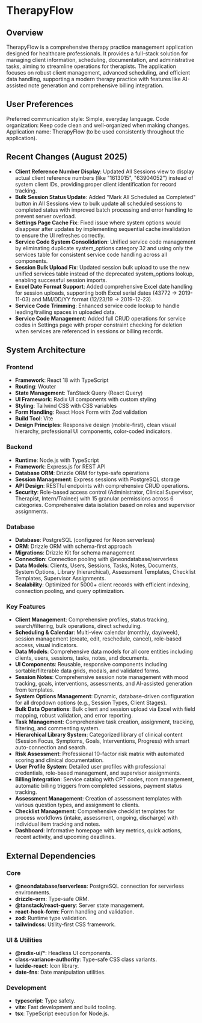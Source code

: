 # TherapyFlow

## Overview
TherapyFlow is a comprehensive therapy practice management application designed for healthcare professionals. It provides a full-stack solution for managing client information, scheduling, documentation, and administrative tasks, aiming to streamline operations for therapists. The application focuses on robust client management, advanced scheduling, and efficient data handling, supporting a modern therapy practice with features like AI-assisted note generation and comprehensive billing integration.

## User Preferences
Preferred communication style: Simple, everyday language.
Code organization: Keep code clean and well-organized when making changes.
Application name: TherapyFlow (to be used consistently throughout the application).

## Recent Changes (August 2025)
- **Client Reference Number Display**: Updated All Sessions view to display actual client reference numbers (like "1613015", "63904052") instead of system client IDs, providing proper client identification for record tracking.
- **Bulk Session Status Update**: Added "Mark All Scheduled as Completed" button in All Sessions view to bulk update all scheduled sessions to completed status with improved batch processing and error handling to prevent server overload.
- **Settings Page Cache Fix**: Fixed issue where system options would disappear after updates by implementing sequential cache invalidation to ensure the UI refreshes correctly.
- **Service Code System Consolidation**: Unified service code management by eliminating duplicate system_options category 32 and using only the services table for consistent service code handling across all components.
- **Session Bulk Upload Fix**: Updated session bulk upload to use the new unified services table instead of the deprecated system_options lookup, enabling successful session imports.
- **Excel Date Format Support**: Added comprehensive Excel date handling for session uploads, supporting both Excel serial dates (43772 → 2019-11-03) and MM/DD/YY format (12/23/19 → 2019-12-23).
- **Service Code Trimming**: Enhanced service code lookup to handle leading/trailing spaces in uploaded data.
- **Service Code Management**: Added full CRUD operations for service codes in Settings page with proper constraint checking for deletion when services are referenced in sessions or billing records.

## System Architecture

### Frontend
- **Framework**: React 18 with TypeScript
- **Routing**: Wouter
- **State Management**: TanStack Query (React Query)
- **UI Framework**: Radix UI components with custom styling
- **Styling**: Tailwind CSS with CSS variables
- **Form Handling**: React Hook Form with Zod validation
- **Build Tool**: Vite
- **Design Principles**: Responsive design (mobile-first), clean visual hierarchy, professional UI components, color-coded indicators.

### Backend
- **Runtime**: Node.js with TypeScript
- **Framework**: Express.js for REST API
- **Database ORM**: Drizzle ORM for type-safe operations
- **Session Management**: Express sessions with PostgreSQL storage
- **API Design**: RESTful endpoints with comprehensive CRUD operations.
- **Security**: Role-based access control (Administrator, Clinical Supervisor, Therapist, Intern/Trainee) with 15 granular permissions across 6 categories. Comprehensive data isolation based on roles and supervisor assignments.

### Database
- **Database**: PostgreSQL (configured for Neon serverless)
- **ORM**: Drizzle ORM with schema-first approach
- **Migrations**: Drizzle Kit for schema management
- **Connection**: Connection pooling with @neondatabase/serverless
- **Data Models**: Clients, Users, Sessions, Tasks, Notes, Documents, System Options, Library (hierarchical), Assessment Templates, Checklist Templates, Supervisor Assignments.
- **Scalability**: Optimized for 5000+ client records with efficient indexing, connection pooling, and query optimization.

### Key Features
- **Client Management**: Comprehensive profiles, status tracking, search/filtering, bulk operations, direct scheduling.
- **Scheduling & Calendar**: Multi-view calendar (monthly, day/week), session management (create, edit, reschedule, cancel), role-based access, visual indicators.
- **Data Models**: Comprehensive data models for all core entities including clients, users, sessions, tasks, notes, and documents.
- **UI Components**: Reusable, responsive components including sortable/filterable data grids, modals, and validated forms.
- **Session Notes**: Comprehensive session note management with mood tracking, goals, interventions, assessments, and AI-assisted generation from templates.
- **System Options Management**: Dynamic, database-driven configuration for all dropdown options (e.g., Session Types, Client Stages).
- **Bulk Data Operations**: Bulk client and session upload via Excel with field mapping, robust validation, and error reporting.
- **Task Management**: Comprehensive task creation, assignment, tracking, filtering, and commenting system.
- **Hierarchical Library System**: Categorized library of clinical content (Session Focus, Symptoms, Goals, Interventions, Progress) with smart auto-connection and search.
- **Risk Assessment**: Professional 10-factor risk matrix with automated scoring and clinical documentation.
- **User Profile System**: Detailed user profiles with professional credentials, role-based management, and supervisor assignments.
- **Billing Integration**: Service catalog with CPT codes, room management, automatic billing triggers from completed sessions, payment status tracking.
- **Assessment Management**: Creation of assessment templates with various question types, and assignment to clients.
- **Checklist Management**: Comprehensive checklist templates for process workflows (intake, assessment, ongoing, discharge) with individual item tracking and notes.
- **Dashboard**: Informative homepage with key metrics, quick actions, recent activity, and upcoming deadlines.

## External Dependencies

### Core
- **@neondatabase/serverless**: PostgreSQL connection for serverless environments.
- **drizzle-orm**: Type-safe ORM.
- **@tanstack/react-query**: Server state management.
- **react-hook-form**: Form handling and validation.
- **zod**: Runtime type validation.
- **tailwindcss**: Utility-first CSS framework.

### UI & Utilities
- **@radix-ui/***: Headless UI components.
- **class-variance-authority**: Type-safe CSS class variants.
- **lucide-react**: Icon library.
- **date-fns**: Date manipulation utilities.

### Development
- **typescript**: Type safety.
- **vite**: Fast development and build tooling.
- **tsx**: TypeScript execution for Node.js.
